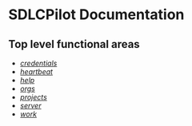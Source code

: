 # <span id="sdlcpilot_documentation">SDLCPilot Documentation</span>

## Top level functional areas

- _[credentials](./credentials.md)_
- _[heartbeat](./heartbeat.md)_
- _[help](./help.md)_
- _[orgs](./orgs.md)_
- _[projects](./projects.md)_
- _[server](./server.md)_
- _[work](./work.md)_
